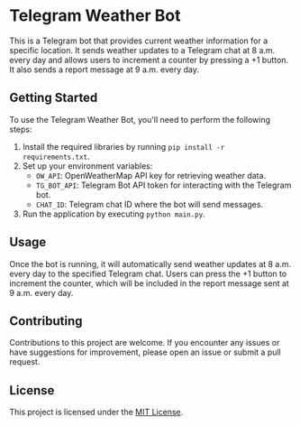 # Telegram Weather Bot

This is a Telegram bot that provides current weather information for a specific location. It sends weather updates to a Telegram chat at 8 a.m. every day and allows users to increment a counter by pressing a +1 button. It also sends a report message at 9 a.m. every day.

## Getting Started

To use the Telegram Weather Bot, you'll need to perform the following steps:

1. Install the required libraries by running `pip install -r requirements.txt`.
2. Set up your environment variables:
   - `OW_API`: OpenWeatherMap API key for retrieving weather data.
   - `TG_BOT_API`: Telegram Bot API token for interacting with the Telegram bot.
   - `CHAT_ID`: Telegram chat ID where the bot will send messages.
3. Run the application by executing `python main.py`.

## Usage

Once the bot is running, it will automatically send weather updates at 8 a.m. every day to the specified Telegram chat. Users can press the +1 button to increment the counter, which will be included in the report message sent at 9 a.m. every day.

## Contributing

Contributions to this project are welcome. If you encounter any issues or have suggestions for improvement, please open an issue or submit a pull request.

## License

This project is licensed under the [MIT License](LICENSE).